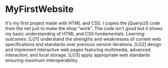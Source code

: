 # MyFirstWebsite
It's my first project made with HTML and CSS. I copies the jQuery/JS code from the net just to make the shop "work". The code isn't good but it shows my basic understanding of HTML and CSS fundamentals. 
Learning outcomes:
[LO1] understand the strengths and weaknesses of current web specifications and standards over
previous version iterations.
[LO2] design and implement interactive web pages featuring multimedia, advanced interaction, and
local storage.
[LO3] apply appropriate web standards ensuring maximum interoperability.

